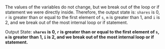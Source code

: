 The values of the variables do not change, but we break out of the loop or if statement we were directly inside. Therefore, the output state is: `shares` is 0, `r` is greater than or equal to the first element of `s`, `m` is greater than 1, and `i` is 2, and we break out of the most internal loop or if statement.

Output State: **`shares` is 0, `r` is greater than or equal to the first element of `s`, `m` is greater than 1, `i` is 2, and we break out of the most internal loop or if statement.**